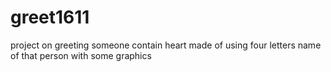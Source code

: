# greet1611
project on greeting someone 
contain heart made of using four letters
name of that person with some graphics
